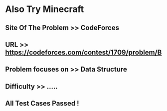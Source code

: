 #   Also Try Minecraft

## Site Of The Problem >> CodeForces

## URL >> https://codeforces.com/contest/1709/problem/B

## Problem focuses on >> Data Structure

## Difficulty >> .....

## All Test Cases Passed !


